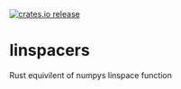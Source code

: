   <a href="https://crates.io/crates/linspacers">
    <img src="https://img.shields.io/crates/v/linspacers" alt="crates.io release"/>
  </a>

# linspacers

Rust equivilent of numpys linspace function
